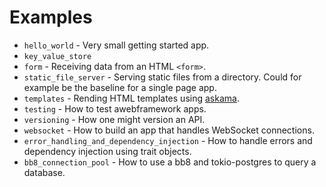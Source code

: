 # Examples

- `hello_world` - Very small getting started app.
- `key_value_store`
- `form` - Receiving data from an HTML `<form>`.
- `static_file_server` - Serving static files from a directory. Could for
  example be the baseline for a single page app.
- `templates` - Rending HTML templates using [askama](https://crates.io/crates/askama).
- `testing` - How to test awebframework apps.
- `versioning` - How one might version an API.
- `websocket` - How to build an app that handles WebSocket connections.
- `error_handling_and_dependency_injection` - How to handle errors and
  dependency injection using trait objects.
- `bb8_connection_pool` - How to use a bb8 and tokio-postgres to query a
  database.
